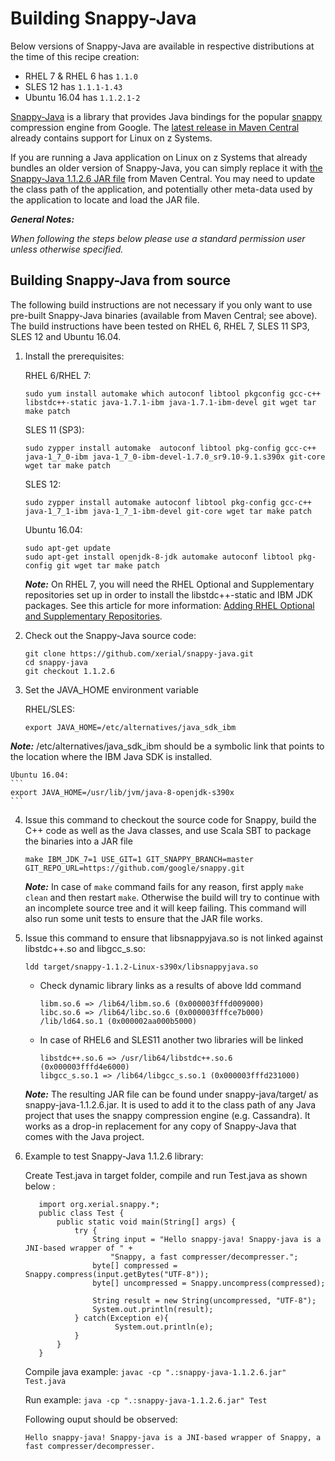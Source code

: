 <!---PACKAGE:Snappy-Java--->
<!---DISTRO:SLES 12:1.1.2--->
<!---DISTRO:SLES 11:1.1.2--->
<!---DISTRO:RHEL 7:1.1.2--->
<!---DISTRO:RHEL 6:1.1.2--->

# Building Snappy-Java

Below versions of Snappy-Java are available in respective distributions at the time of this recipe creation:

*    RHEL 7 & RHEL 6 has `1.1.0`
*    SLES 12 has `1.1.1-1.43`
*    Ubuntu 16.04 has `1.1.2.1-2`

[Snappy-Java](https://github.com/xerial/snappy-java) is a library that provides Java bindings for the popular [snappy](http://google.github.io/snappy/) compression engine from Google. The [latest release in Maven Central](http://search.maven.org/#artifactdetails|org.xerial.snappy|snappy-java|1.1.2.6|bundle) already contains support for Linux on z Systems.

If you are running a Java application on Linux on z Systems that already bundles an older version of Snappy-Java, you can simply replace it with [the Snappy-Java 1.1.2.6 JAR file](http://search.maven.org/remotecontent?filepath=org/xerial/snappy/snappy-java/1.1.2.6/snappy-java-1.1.2.6.jar) from Maven Central. You may need to update the class path of the application, and potentially other meta-data used by the application to locate and load the JAR file.

_**General Notes:**_ 

_When following the steps below please use a standard permission user unless otherwise specified._

## Building Snappy-Java from source

The following build instructions are not necessary if you only want to use pre-built Snappy-Java binaries (available from Maven Central; see above). The build instructions have been tested on RHEL 6, RHEL 7, SLES 11 SP3, SLES 12 and Ubuntu 16.04.

1. Install the prerequisites:

    RHEL 6/RHEL 7:
    ```
    sudo yum install automake which autoconf libtool pkgconfig gcc-c++ libstdc++-static java-1.7.1-ibm java-1.7.1-ibm-devel git wget tar make patch
    ```

    SLES 11 (SP3):
    ```
    sudo zypper install automake  autoconf libtool pkg-config gcc-c++ java-1_7_0-ibm java-1_7_0-ibm-devel-1.7.0_sr9.10-9.1.s390x git-core wget tar make patch
    ```

    SLES 12:
    ```
    sudo zypper install automake autoconf libtool pkg-config gcc-c++ java-1_7_1-ibm java-1_7_1-ibm-devel git-core wget tar make patch
    ```

    Ubuntu 16.04:
    ```    
    sudo apt-get update
    sudo apt-get install openjdk-8-jdk automake autoconf libtool pkg-config git wget tar make patch
    ```

   _**Note:**_ On RHEL 7, you will need the RHEL Optional and Supplementary repositories set up in order to install the libstdc++-static and IBM JDK packages. See this article for more information: [Adding RHEL Optional and Supplementary Repositories](https://github.com/linux-on-ibm-z/docs/wiki/Adding-RHEL-Optional-and-Supplementary-Repositories).

2. Check out the Snappy-Java source code:
    ```
    git clone https://github.com/xerial/snappy-java.git
    cd snappy-java
    git checkout 1.1.2.6
    ```

3. Set the JAVA_HOME environment variable
        
    RHEL/SLES:
    ```
    export JAVA_HOME=/etc/alternatives/java_sdk_ibm
    ```    
_**Note:**_ /etc/alternatives/java_sdk_ibm should be a symbolic link that points to the location where the IBM Java SDK is installed.

    Ubuntu 16.04:
    ```
    export JAVA_HOME=/usr/lib/jvm/java-8-openjdk-s390x
    ```     

4. Issue this command to checkout the source code for Snappy, build the C++ code as well as the Java classes, and use Scala SBT to package the binaries into a JAR file
    ```
    make IBM_JDK_7=1 USE_GIT=1 GIT_SNAPPY_BRANCH=master GIT_REPO_URL=https://github.com/google/snappy.git 

    ``` 

    _**Note:**_ In case of `make` command fails for any reason, first apply `make clean` and then restart `make`. Otherwise the build will try to continue with an incomplete source tree and it will keep failing. 
This command will also run some unit tests to ensure that the JAR file works.     


5. Issue this command to ensure that libsnappyjava.so is not linked against libstdc++.so and libgcc_s.so:
    ```
    ldd target/snappy-1.1.2-Linux-s390x/libsnappyjava.so
    ```
    * Check dynamic library links as a results of above ldd command 

        ```
        libm.so.6 => /lib64/libm.so.6 (0x000003fffd009000)
        libc.so.6 => /lib64/libc.so.6 (0x000003fffce7b000)
        /lib/ld64.so.1 (0x000002aa000b5000)
        ```
    * In case of RHEL6 and SLES11 another two libraries will be linked  

        ```
        libstdc++.so.6 => /usr/lib64/libstdc++.so.6 (0x000003fffd4e6000)
        libgcc_s.so.1 => /lib64/libgcc_s.so.1 (0x000003fffd231000)
        ```        

    _**Note:**_ The resulting JAR file can be found under snappy-java/target/ as snappy-java-1.1.2.6.jar. It is used to add it to the class path of any Java project that uses the snappy compression engine (e.g. Cassandra). It works as a drop-in replacement for any copy of Snappy-Java that comes with the Java project.

6. Example to test Snappy-Java 1.1.2.6 library:

    Create Test.java in target folder, compile and run Test.java as shown below :

     ```shell
        import org.xerial.snappy.*;
        public class Test {
            public static void main(String[] args) {
                try {
                    String input = "Hello snappy-java! Snappy-java is a JNI-based wrapper of " + 
						"Snappy, a fast compresser/decompresser.";
					byte[] compressed = Snappy.compress(input.getBytes("UTF-8"));
					byte[] uncompressed = Snappy.uncompress(compressed);

					String result = new String(uncompressed, "UTF-8");
					System.out.println(result);
                } catch(Exception e){
                         System.out.println(e);
                }
            }
        }
    ```
    Compile java example: `javac -cp ".:snappy-java-1.1.2.6.jar" Test.java`

    Run example: `java -cp ".:snappy-java-1.1.2.6.jar" Test`

    Following ouput should be observed:

    ```Hello snappy-java! Snappy-java is a JNI-based wrapper of Snappy, a fast compresser/decompresser.```
    
    